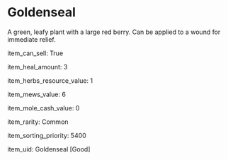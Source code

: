 # Goldenseal

A green, leafy plant with a large red berry. Can be applied to a wound for immediate relief.

item_can_sell: True

item_heal_amount: 3

item_herbs_resource_value: 1

item_mews_value: 6

item_mole_cash_value: 0

item_rarity: Common

item_sorting_priority: 5400

item_uid: Goldenseal [Good]